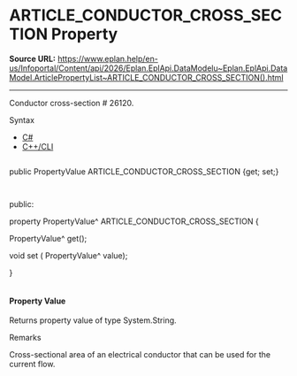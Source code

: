 # ARTICLE_CONDUCTOR_CROSS_SECTION Property

**Source URL:** https://www.eplan.help/en-us/Infoportal/Content/api/2026/Eplan.EplApi.DataModelu~Eplan.EplApi.DataModel.ArticlePropertyList~ARTICLE_CONDUCTOR_CROSS_SECTION().html

---

Conductor cross-section # 26120.

Syntax

- [C#](#i-syntax-CS)
- [C++/CLI](#i-syntax-CPP2005)

```
```
public PropertyValue ARTICLE_CONDUCTOR_CROSS_SECTION {get; set;}
```
```

```
```
public:

property PropertyValue^ ARTICLE_CONDUCTOR_CROSS_SECTION {

   PropertyValue^ get();

   void set (    PropertyValue^ value);

}
```
```

#### Property Value

Returns property value of type System.String.

Remarks

Cross-sectional area of an electrical conductor that can be used for the current flow.
